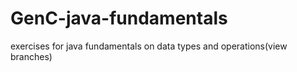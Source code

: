 # GenC-java-fundamentals
exercises for java fundamentals on data types and operations(view branches)
